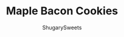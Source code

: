---
layout: ../../layouts/MarkdownPostLayout.astro
title: Maple Bacon Cookies
author: ShugarySweets
pubDate: 2019-01-15
description: "Bacon lovers everywhere rejoice! Maple Bacon Cookies bring your favorite breakfast flavor combo into an easy to make and transport dessert. This recipe is a must-try!"
image_url: https://www.shugarysweets.com/wp-content/uploads/2012/07/maple-bacon1.jpg
tags: ["Cookies","American"]
calories: 109
protein: 2
carbohydrates: 15
fats: 5
fiber: 0
ingredients: ["3/4 cup unsalted butter, softened","1 3/4 cup light brown sugar, packed","1/2 teaspoon kosher salt","2 large eggs","2 teaspoons maple extract","2 1/2 cups all purpose flour","1/2 teaspoon baking soda","1/2 teaspoon baking powder","1 cup semi-sweet morsels","4 thick slices bacon, cooked (see note below)"]
serves: 3
time: "42 minutes"
prepTime: "10 minutes"
instructions: ["NOTE: Before starting, cook bacon. Lay 4 thick slices of bacon on a small baking sheet lined with foil. Top with 1/3 cup brown sugar. Bake in a 400 degree oven for 20 minutes. Remove from pan and cool on piece of foil. Cut into small pieces when cooled and set aside for cookies.","In mixer, beat butter with brown sugar for 4 minutes. Add salt, eggs and maple extract. Slowly add in flour, baking soda and baking powder. Fold in bacon and chocolate chips.\rScoop by large tablespoons onto a parchment paper lined baking sheet.","Bake in a 375 degree oven for 10-12 minutes. Allow to sit on pan 2 minutes before removing to a wire rack to cool. Enjoy!"]
nutrition: ["109 calories","15 grams carbohydrates","22 milligrams cholesterol","5 grams fat","0 grams fiber","2 grams protein","3 grams saturated fat","70 milligrams sodium","9 grams sugar","0 grams trans fat","2 grams unsaturated fat"]
---